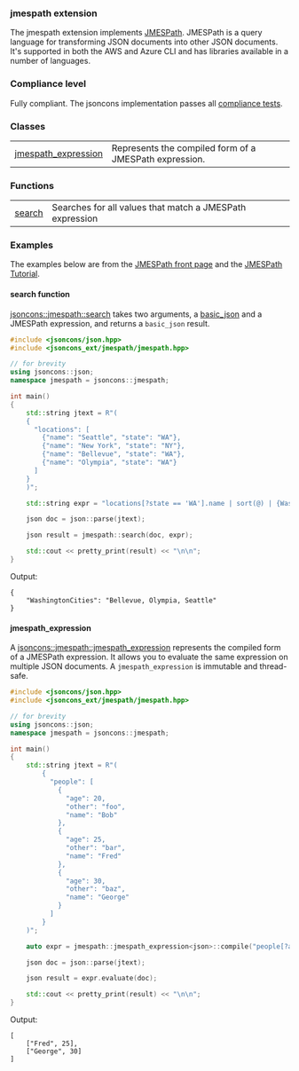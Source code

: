 ### jmespath extension

The jmespath extension implements [JMESPath](https://jmespath.org/). JMESPath is a query language 
for transforming JSON documents into other JSON documents.
It's supported in both the AWS and Azure CLI and has libraries available in a number of languages.

### Compliance level

Fully compliant. The jsoncons implementation passes all [compliance tests](https://github.com/jmespath/jmespath.test).

### Classes
<table border="0">
  <tr>
    <td><a href="jmespath_expression.md">jmespath_expression</a></td>
    <td>Represents the compiled form of a JMESPath expression.</td> 
  </tr>
</table>

### Functions

<table border="0">
  <tr>
    <td><a href="search.md">search</a></td>
    <td>Searches for all values that match a JMESPath expression</td> 
  </tr>
</table>
    
### Examples

The examples below are from the [JMESPath front page](https://jmespath.org/) and the [JMESPath Tutorial](https://jmespath.org/tutorial.html).

#### search function

[jsoncons::jmespath::search](search.md) takes two arguments, a [basic_json](../basic_json.md) 
and a JMESPath expression, and returns a `basic_json` result.

```c++
#include <jsoncons/json.hpp>
#include <jsoncons_ext/jmespath/jmespath.hpp>

// for brevity
using jsoncons::json; 
namespace jmespath = jsoncons::jmespath;

int main() 
{
    std::string jtext = R"(
    {
      "locations": [
        {"name": "Seattle", "state": "WA"},
        {"name": "New York", "state": "NY"},
        {"name": "Bellevue", "state": "WA"},
        {"name": "Olympia", "state": "WA"}
      ]
    }        
    )";

    std::string expr = "locations[?state == 'WA'].name | sort(@) | {WashingtonCities: join(', ', @)}";

    json doc = json::parse(jtext);

    json result = jmespath::search(doc, expr);

    std::cout << pretty_print(result) << "\n\n";
}
```
Output:
```
{
    "WashingtonCities": "Bellevue, Olympia, Seattle"
}
```

#### jmespath_expression

A [jsoncons::jmespath::jmespath_expression](jmespath_expression.md) 
represents the compiled form of a JMESPath expression. It allows you to 
evaluate the same expression on multiple JSON documents.
A `jmespath_expression` is immutable and thread-safe. 

```c++
#include <jsoncons/json.hpp>
#include <jsoncons_ext/jmespath/jmespath.hpp>

// for brevity
using jsoncons::json; 
namespace jmespath = jsoncons::jmespath;

int main()
{ 
    std::string jtext = R"(
        {
          "people": [
            {
              "age": 20,
              "other": "foo",
              "name": "Bob"
            },
            {
              "age": 25,
              "other": "bar",
              "name": "Fred"
            },
            {
              "age": 30,
              "other": "baz",
              "name": "George"
            }
          ]
        }        
    )";

    auto expr = jmespath::jmespath_expression<json>::compile("people[?age > `20`].[name, age]");

    json doc = json::parse(jtext);

    json result = expr.evaluate(doc);

    std::cout << pretty_print(result) << "\n\n";
}
```
Output:
```
[
    ["Fred", 25],
    ["George", 30]
]
```

